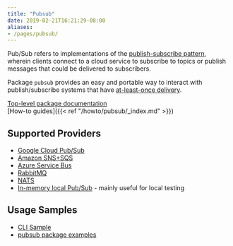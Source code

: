 ```yaml
---
title: "Pubsub"
date: 2019-02-21T16:21:29-08:00
aliases:
- /pages/pubsub/
---
```


Pub/Sub refers to implementations of the [publish-subscribe
pattern](https://en.wikipedia.org/wiki/Publish%E2%80%93subscribe_pattern),
wherein clients connect to a cloud service to subscribe to topics or publish
messages that could be delivered to subscribers.

Package `pubsub` provides an easy and portable way to interact with
publish/subscribe systems that have [at-least-once
delivery](https://en.wikipedia.org/wiki/Advanced_Message_Queuing_Protocol#Overview).

<!--more-->

[Top-level package documentation](https://godoc.org/gocloud.dev/pubsub)<br>
[How-to guides]({{< ref "/howto/pubsub/_index.md" >}})

## Supported Providers

* [Google Cloud Pub/Sub](https://godoc.org/gocloud.dev/pubsub/gcppubsub)
* [Amazon SNS+SQS](https://godoc.org/gocloud.dev/pubsub/awssnssqs)
* [Azure Service Bus](https://godoc.org/gocloud.dev/pubsub/azuresb)
* [RabbitMQ](https://godoc.org/gocloud.dev/pubsub/rabbitpubsub)
* [NATS](https://godoc.org/gocloud.dev/pubsub/natspubsub)
* [In-memory local Pub/Sub](https://godoc.org/gocloud.dev/pubsub/mempubsub) -
  mainly useful for local testing

## Usage Samples

* [CLI Sample](https://github.com/google/go-cloud/tree/master/samples/gocdk-pubsub)
* [pubsub package examples](https://godoc.org/gocloud.dev/pubsub#pkg-examples)
